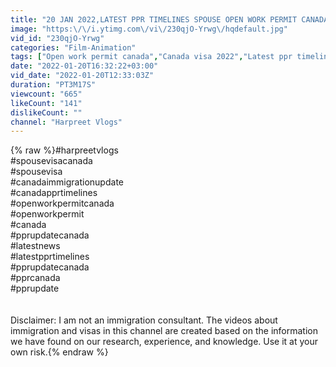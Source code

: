 ```yaml
---
title: "20 JAN 2022,LATEST PPR TIMELINES SPOUSE OPEN WORK PERMIT CANADA"
image: "https:\/\/i.ytimg.com\/vi\/230qjO-Yrwg\/hqdefault.jpg"
vid_id: "230qjO-Yrwg"
categories: "Film-Animation"
tags: ["Open work permit canada","Canada visa 2022","Latest ppr timelines"]
date: "2022-01-20T16:32:22+03:00"
vid_date: "2022-01-20T12:33:03Z"
duration: "PT3M17S"
viewcount: "665"
likeCount: "141"
dislikeCount: ""
channel: "Harpreet Vlogs"
---
```

{% raw %}#harpreetvlogs <br />#spousevisacanada <br />#spousevisa <br />#canadaimmigrationupdate <br />#canadapprtimelines <br />#openworkpermitcanada <br />#openworkpermit <br />#canada <br />#pprupdatecanada <br />#latestnews <br />#latestpprtimelines <br />#pprupdatecanada <br />#pprcanada <br />#pprupdate <br /><br /><br />Disclaimer: I am not an immigration consultant. The videos about immigration and visas in this channel are created based on the information we have found on our research, experience, and knowledge. Use it at your own risk.{% endraw %}
